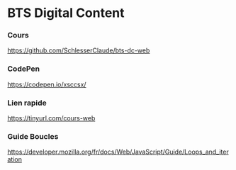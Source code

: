 # BTS Digital Content

### Cours
https://github.com/SchlesserClaude/bts-dc-web



### CodePen
https://codepen.io/xsccsx/



### Lien rapide
https://tinyurl.com/cours-web	



### Guide Boucles
https://developer.mozilla.org/fr/docs/Web/JavaScript/Guide/Loops_and_iteration
